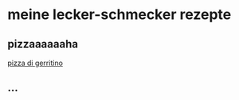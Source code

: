 # meine lecker-schmecker rezepte

## pizzaaaaaaha

  [pizza di gerritino](pizza/pizza%20di%20gerritino.md)

## ...
